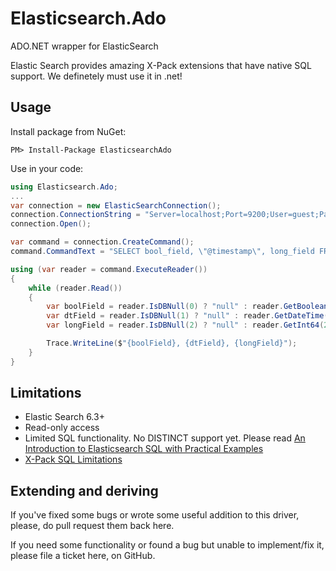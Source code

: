 # Elasticsearch.Ado
ADO.NET wrapper for ElasticSearch

Elastic Search provides amazing X-Pack extensions that have native SQL support. We definetely must use it in .net!

## Usage

Install package from NuGet:

```
PM> Install-Package ElasticsearchAdo
```
Use in your code:
```C#
using Elasticsearch.Ado;
...
var connection = new ElasticSearchConnection();
connection.ConnectionString = "Server=localhost;Port=9200;User=guest;Password=guest;FetchSize=100000";
connection.Open();

var command = connection.CreateCommand();
command.CommandText = "SELECT bool_field, \"@timestamp\", long_field FROM \"my-elastic-index-*\" ORDER BY \"@timestamp\" DESC LIMIT 10";

using (var reader = command.ExecuteReader())
{
    while (reader.Read())
    {
        var boolField = reader.IsDBNull(0) ? "null" : reader.GetBoolean(0).ToString();
        var dtField = reader.IsDBNull(1) ? "null" : reader.GetDateTime(1).ToString();
        var longField = reader.IsDBNull(2) ? "null" : reader.GetInt64(2).ToString();

        Trace.WriteLine($"{boolField}, {dtField}, {longField}");
    }
}
```

## Limitations

* Elastic Search 6.3+
* Read-only access 
* Limited SQL functionality. No DISTINCT support yet. Please read [An Introduction to Elasticsearch SQL with Practical Examples](https://www.elastic.co/blog/an-introduction-to-elasticsearch-sql-with-practical-examples-part-1)
* [X-Pack SQL Limitations](https://www.elastic.co/guide/en/elasticsearch/reference/current/sql-limitations.html)
## Extending and deriving
If you've fixed some bugs or wrote some useful addition to this driver, please, do pull request them back here. 

If you need some functionality or found a bug but unable to implement/fix it, please file a ticket here, on GitHub.
